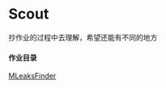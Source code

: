 # Scout
  
  抄作业的过程中去理解，希望还能有不同的地方
  
#### 作业目录

[MLeaksFinder](https://github.com/Tencent/MLeaksFinder)
